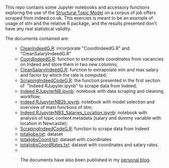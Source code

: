 This repo contains some Jupyter notebooks and accessory functions exploring the use of the <a href="www.structuraltopicmodel.com">Structural Topic Model</a> on a corpus of job offers scraped from indeed.co.uk. This exercies is meant to be an example of usage of stm and the relative R package, and the results presented don't have any real statistical validity.

The documents contained are:

<ul>
	<li style="list-style-type: none">
<ul>
	<li><a href="https://github.com/fracab/STMIndeed/blob/master/CleanIndeedG.R">CleanIndeedG.R</a>: incorporate "CoordIndeedG.R" and "CleanSalaryIndeedG.R"</li>
	<li><a href="https://github.com/fracab/STMIndeed/blob/master/CoordIndeedG.R">CoordIndeedG.R</a>: function to extrapolate coordinates from vacancies on Indeed and store them in two new columns;</li>
	<li><a href="https://github.com/fracab/STMIndeed/blob/master/CleanSalaryIndeedG.R">CleanSalaryIndeedG.R</a>: function to extrapolate min and max salary and factor by which the rate is computed;</li>
	<li><a href="https://github.com/fracab/STMIndeed/blob/master/ScrapingIndeedCodeG.R">ScrapingIndeedCodeG.R</a>: the function presented in the first section of  "Indeed RJupyter.ipynb" to scrape data from Indeed;</li>
	<li><span class="css-truncate css-truncate-target"><a id="1a8cd172e13dad9bcdf248a2346b21ac-db3196bca988f4eda35722c5ce68dce26e2950b4" class="js-navigation-open" title="Indeed RJupyterNB.ipynb" href="https://github.com/fracab/STMIndeed/blob/master/Indeed%20RJupyterNB.ipynb">Indeed RJupyterNB.ipynb</a>: notebook with data scraping and cleaning workflow;</span></li>
	<li><span class="css-truncate css-truncate-target"><a id="5b7de359b4ee159e7f05165c1b968382-7c78dfd2bead0d00bcc80a3c6f983f5eaaeb088c" class="js-navigation-open" title="Indeed RJupyterNB2b.ipynb" href="https://github.com/fracab/STMIndeed/blob/master/Indeed%20RJupyterNB2b.ipynb">Indeed RJupyterNB2b.ipynb</a>: notebook with model selection and overview of main functions of stm;</span></li>
	<li><span class="css-truncate css-truncate-target"><a id="d508dae3e77e440ef1ba5bfc8775c123-b496b1a4878520f4acb70ef07f915cf4cdb9dcc5" class="js-navigation-open" title="Indeed RJupyterNB3_Salaries_Location.ipynb" href="https://github.com/fracab/STMIndeed/blob/master/Indeed%20RJupyterNB3_Salaries_Location.ipynb">Indeed RJupyterNB3_Salaries_Location.ipynb</a>: notebook with analysis of topic content metadata (salary and dummy variable with location in Newcastle);</span></li>
	<li><span class="css-truncate css-truncate-target"><a id="ee3ea795370425e4e19c799861743415-76009e627109adb12b6701e7ff8cf475213c9e1b" class="js-navigation-open" title="ScrapingIndeedCodeG.R" href="https://github.com/fracab/STMIndeed/blob/master/ScrapingIndeedCodeG.R">ScrapingIndeedCodeG.R</a>: function to scrape data from Indeed</span></li>
	<li><span class="css-truncate css-truncate-target"><a id="1ff8ae5b110297c853b5c304d301817c-6543cd12856bb8b12efab20464b47d8a2900145f" class="js-navigation-open" title="totaljobs.txt" href="https://github.com/fracab/STMIndeed/blob/master/totaljobs.txt">totaljobs.txt</a>: dataset </span></li>
	<li><span class="css-truncate css-truncate-target"><a id="40096116ed1394ed0f1b67fb93a0a7f7-79d80ca0c8da90f58463de52db34a078aa6fa5c9" class="js-navigation-open" title="totaljobsCoord.txt" href="https://github.com/fracab/STMIndeed/blob/master/totaljobsCoord.txt">totaljobsCoord.txt</a>: dataset with coordinates</span></li>
	<li><span class="css-truncate css-truncate-target"><a id="edc41d2b5790ea4b867f39bc563c9167-e2a5158be7298467640df9ef01189d582bb57a6b" class="js-navigation-open" title="totaljobsCoordRates.txt" href="https://github.com/fracab/STMIndeed/blob/master/totaljobsCoordRates.txt">totaljobsCoordRates.txt</a>: dataset with coordinates and salary rates.</span></li>
	<li>
<tr class="js-navigation-item navigation-focus" aria-selected="true">
<td class="icon"></td>
<td class="content"></td>
</tr>
</li>


The documents have also been published in my <a href="https://francescocaberlin.blog/category/structural-topic-model/">personal blog</a>.